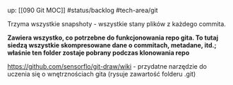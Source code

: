 up: [[090 Git MOC]]
#status/backlog 
#tech-area/git 

Trzyma wszystkie snapshoty - wszystkie stany plików z każdego commita.

**Zawiera wszystko, co potrzebne do funkcjonowania repo gita. To tutaj siedzą wszystkie skompresowane dane o commitach, metadane, itd.; właśnie ten folder zostaje pobrany podczas klonowania repo**

https://github.com/sensorflo/git-draw/wiki - przydatne narzędzie do uczenia się o wnętrznościach gita (rysuje zawartość folderu .git)
